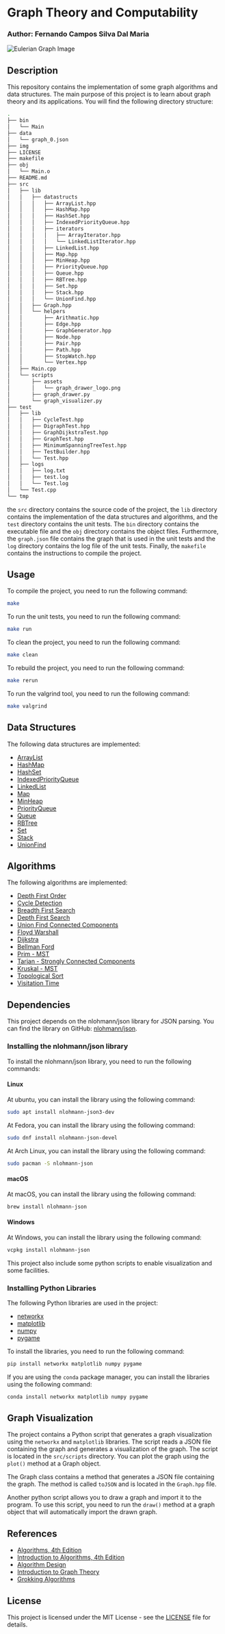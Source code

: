 # Graph Theory and Computability

### Author: Fernando Campos Silva Dal Maria

![Eulerian Graph Image](img/graph_visualization.png)

## Description

This repository contains the implementation of some graph algorithms and data structures. The main purpose of this project is to learn about graph theory and its applications. You will find the following directory structure:

```bash
.
├── bin
│   └── Main
├── data
│   └── graph_0.json
├── img
├── LICENSE
├── makefile
├── obj
│   └── Main.o
├── README.md
├── src
│   ├── lib
│   │   ├── datastructs
│   │   │   ├── ArrayList.hpp
│   │   │   ├── HashMap.hpp
│   │   │   ├── HashSet.hpp
│   │   │   ├── IndexedPriorityQueue.hpp
│   │   │   ├── iterators
│   │   │   │   ├── ArrayIterator.hpp
│   │   │   │   └── LinkedListIterator.hpp
│   │   │   ├── LinkedList.hpp
│   │   │   ├── Map.hpp
│   │   │   ├── MinHeap.hpp
│   │   │   ├── PriorityQueue.hpp
│   │   │   ├── Queue.hpp
│   │   │   ├── RBTree.hpp
│   │   │   ├── Set.hpp
│   │   │   ├── Stack.hpp
│   │   │   └── UnionFind.hpp
│   │   ├── Graph.hpp
│   │   └── helpers
│   │       ├── Arithmatic.hpp
│   │       ├── Edge.hpp
│   │       ├── GraphGenerator.hpp
│   │       ├── Node.hpp
│   │       ├── Pair.hpp
│   │       ├── Path.hpp
│   │       ├── StopWatch.hpp
│   │       └── Vertex.hpp
│   ├── Main.cpp
│   └── scripts
│       ├── assets
│       │   └── graph_drawer_logo.png
│       ├── graph_drawer.py
│       └── graph_visualizer.py
├── test
│   ├── lib
│   │   ├── CycleTest.hpp
│   │   ├── DigraphTest.hpp
│   │   ├── GraphDijkstraTest.hpp
│   │   ├── GraphTest.hpp
│   │   ├── MinimumSpanningTreeTest.hpp
│   │   ├── TestBuilder.hpp
│   │   └── Test.hpp
│   ├── logs
│   │   ├── log.txt
│   │   ├── test.log
│   │   └── Test.log
│   └── Test.cpp
└── tmp
```

the `src` directory contains the source code of the project, the `lib` directory contains the implementation of the data structures and algorithms, and the `test` directory contains the unit tests. The `bin` directory contains the executable file and the `obj` directory contains the object files. Furthermore, the `graph.json` file contains the graph that is used in the unit tests and the `log` directory contains the log file of the unit tests. Finally, the `makefile` contains the instructions to compile the project.

## Usage

To compile the project, you need to run the following command:

```bash
make
```

To run the unit tests, you need to run the following command:

```bash
make run
```

To clean the project, you need to run the following command:

```bash
make clean
```

To rebuild the project, you need to run the following command:

```bash
make rerun
```

To run the valgrind tool, you need to run the following command:

```bash
make valgrind
```

## Data Structures

The following data structures are implemented:

- [ArrayList](src/lib/datastructs/ArrayList.hpp)
- [HashMap](src/lib/datastructs/HashMap.hpp)
- [HashSet](src/lib/datastructs/HashSet.hpp)
- [IndexedPriorityQueue](src/lib/datastructs/IndexedPriorityQueue.hpp)
- [LinkedList](src/lib/datastructs/LinkedList.hpp)
- [Map](src/lib/datastructs/Map.hpp)
- [MinHeap](src/lib/datastructs/MinHeap.hpp)
- [PriorityQueue](src/lib/datastructs/PriorityQueue.hpp)
- [Queue](src/lib/datastructs/Queue.hpp)
- [RBTree](src/lib/datastructs/RBTree.hpp)
- [Set](src/lib/datastructs/Set.hpp)
- [Stack](src/lib/datastructs/Stack.hpp)
- [UnionFind](src/lib/datastructs/UnionFind.hpp)

## Algorithms

The following algorithms are implemented:

- [Depth First Order](src/lib/Graph.hpp)
- [Cycle Detection](src/lib/Graph.hpp)
- [Breadth First Search](src/lib/Graph.hpp)
- [Depth First Search](src/lib/Graph.hpp)
- [Union Find Connected Components](src/lib/Graph.hpp)
- [Floyd Warshall](src/lib/Graph.hpp)
- [Dijkstra](src/lib/Graph.hpp)
- [Bellman Ford](src/lib/Graph.hpp)
- [Prim - MST](src/lib/Graph.hpp)
- [Tarjan - Strongly Connected Components](src/lib/Graph.hpp)
- [Kruskal - MST](src/lib/Graph.hpp)
- [Topological Sort](src/lib/Graph.hpp)
- [Visitation Time](src/lib/Graph.hpp)

## Dependencies

This project depends on the nlohmann/json library for JSON parsing. You can find the library on GitHub: [nlohmann/json](https://github.com/nlohmann/json).

### Installing the nlohmann/json library

To install the nlohmann/json library, you need to run the following commands:

#### Linux

At ubuntu, you can install the library using the following command:

```bash
sudo apt install nlohmann-json3-dev
```
At Fedora, you can install the library using the following command:

```bash
sudo dnf install nlohmann-json-devel
```

At Arch Linux, you can install the library using the following command:

```bash
sudo pacman -S nlohmann-json
```

#### macOS

At macOS, you can install the library using the following command:

```bash
brew install nlohmann-json
```

#### Windows

At Windows, you can install the library using the following command:

```bash
vcpkg install nlohmann-json
```

This project also include some python scripts to enable visualization and some facilities.

### Installing Python Libraries

The following Python libraries are used in the project:

- [networkx](https://networkx.org/)
- [matplotlib](https://matplotlib.org/)
- [numpy](https://numpy.org/)
- [pygame](https://www.pygame.org/)

To install the libraries, you need to run the following command:

```bash
pip install networkx matplotlib numpy pygame
```

If you are using the `conda` package manager, you can install the libraries using the following command:

```bash
conda install networkx matplotlib numpy pygame
```

## Graph Visualization

The project contains a Python script that generates a graph visualization using the `networkx` and `matplotlib` libraries. The script reads a JSON file containing the graph and generates a visualization of the graph. The script is located in the `src/scripts` directory. You can plot the graph using the `plot()` method at a Graph object.

The Graph class contains a method that generates a JSON file containing the graph. The method is called `toJSON` and is located in the `Graph.hpp` file. 

Another python script allows you to draw a graph and import it to the program. To use this script, you need to run the `draw()` method at a graph object that will automatically import the drawn graph.

## References

- [Algorithms, 4th Edition](https://algs4.cs.princeton.edu/home/)
- [Introduction to Algorithms, 4th Edition](https://mitpress.ublish.com/book/introduction-to-algorithms-4)
- [Algorithm Design](https://www.cs.princeton.edu/~wayne/kleinberg-tardos/)
- [Introduction to Graph Theory](https://www.pearson.com/en-us/subject-catalog/p/introduction-to-graph-theory/P200000005756/9780273728894)
- [Grokking Algorithms](https://www.oreilly.com/library/view/grokking-algorithms/9781617292231/)

## License

This project is licensed under the MIT License - see the [LICENSE](LICENSE) file for details.
